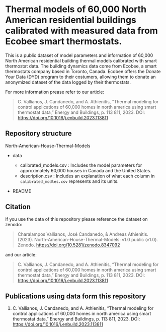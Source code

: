 # Thermal models of 60,000 North American residential buildings calibrated with measured data from Ecobee smart thermostats.

This is a public dataset of model parameters and information of 60,000 North American residential building thermal models calibrated with smart thermostat data. The building dynamics data come from Ecobee, a smart thermostats company based in Toronto, Canada. Ecobee offers the Donate Your Data (DYD) program to their costumers, allowing them to donate an anonymized dataset of the data logged by their thermostats.

For more information prease refer to our article:
> C. Vallianos, J. Candanedo, and A. Athienitis, “Thermal modeling for control applications of 60,000 homes in north america using smart thermostat data,” Energy and Buildings, p. 113 811, 2023. DOI: https://doi.org/10.1016/j.enbuild.2023.113811

## Repository structure

 North-American-House-Thermal-Models 
* data
  * calibrated_models.csv : Includes the model parameters for approximately 60,000 houses in Canada and the United States.
  * description.csv       : Includes an explanation of what each column in `calibrated_modles.csv` represents and its units.

* README

## Citation

If you use the data of this repository please reference the dataset on zenodo:
> Charalampos Vallianos, José Candanedo, & Andreas Athienitis. (2023). North-American-House-Thermal-Models: v1.0 public (v1.0). Zenodo. https://doi.org/10.5281/zenodo.8347092

and our article:
> C. Vallianos, J. Candanedo, and A. Athienitis, “Thermal modeling for control applications of 60,000 homes in north america using smart thermostat data,” Energy and Buildings, p. 113 811, 2023. DOI: https://doi.org/10.1016/j.enbuild.2023.113811

## Publications using data form this repository

1. C. Vallianos, J. Candanedo, and A. Athienitis, “Thermal modeling for control applications of 60,000 homes in north america using smart thermostat data,” Energy and Buildings, p. 113 811, 2023. DOI: https://doi.org/10.1016/j.enbuild.2023.113811
